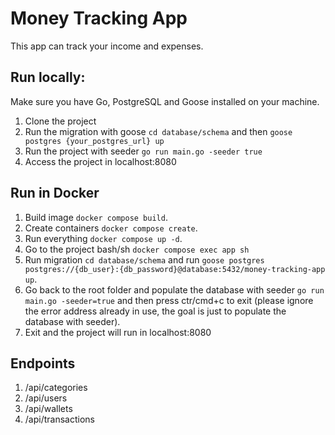 # Money Tracking App

This app can track your income and expenses.

## Run locally:
Make sure you have Go, PostgreSQL and Goose installed on your machine. 
1. Clone the project
2. Run the migration with goose `cd database/schema` and then `goose postgres {your_postgres_url} up`
3. Run the project with seeder `go run main.go -seeder true`
4. Access the project in localhost:8080
   
## Run in Docker 
1. Build image `docker compose build`.
2. Create containers `docker compose create`.
3. Run everything `docker compose up -d`.
4. Go to the project bash/sh `docker compose exec app sh`
5. Run migration `cd database/schema` and run `goose postgres postgres://{db_user}:{db_password}@database:5432/money-tracking-app up`.
6. Go back to the root folder and populate the database with seeder `go run main.go -seeder=true` and then press ctr/cmd+c to exit (please ignore the error address already in use, the goal is just to populate the database with seeder).
7. Exit and the project will run in localhost:8080

## Endpoints
1. /api/categories
2. /api/users
3. /api/wallets
4. /api/transactions



